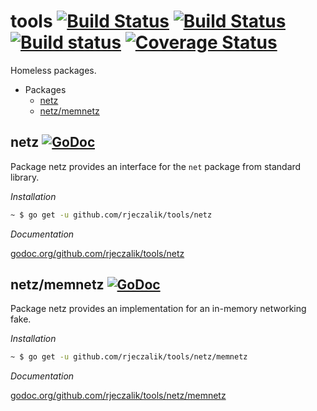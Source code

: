 tools [![Build Status](https://img.shields.io/travis/rjeczalik/tools/master.svg)](https://travis-ci.org/rjeczalik/tools "linux_amd64") [![Build Status](https://img.shields.io/travis/rjeczalik/tools/osx.svg)](https://travis-ci.org/rjeczalik/tools "darwin_amd64") [![Build status](https://img.shields.io/appveyor/ci/rjeczalik/tools-161.svg)](https://ci.appveyor.com/project/rjeczalik/tools-161 "windows_amd64") [![Coverage Status](https://img.shields.io/coveralls/rjeczalik/tools/master.svg)](https://coveralls.io/r/rjeczalik/tools?branch=master)
=====

Homeless packages.

* Packages
  * [netz](README.md#netz-)
  * [netz/memnetz](README.md#netzmemnetz-)

## netz [![GoDoc](https://godoc.org/github.com/rjeczalik/tools/netz?status.png)](https://godoc.org/github.com/rjeczalik/tools/netz)

Package netz provides an interface for the `net` package from standard library.

*Installation*

```bash
~ $ go get -u github.com/rjeczalik/tools/netz
```

*Documentation*

[godoc.org/github.com/rjeczalik/tools/netz](http://godoc.org/github.com/rjeczalik/tools/netz)

## netz/memnetz [![GoDoc](https://godoc.org/github.com/rjeczalik/tools/netz/memnetz?status.png)](https://godoc.org/github.com/rjeczalik/tools/netz/memnetz)

Package netz provides an implementation for an in-memory networking fake.

*Installation*

```bash
~ $ go get -u github.com/rjeczalik/tools/netz/memnetz
```

*Documentation*

[godoc.org/github.com/rjeczalik/tools/netz/memnetz](http://godoc.org/github.com/rjeczalik/tools/netz/memnetz)


